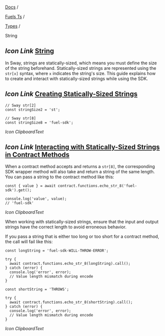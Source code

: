 [Docs](https://docs.fuel.network/) /

[Fuels Ts](https://docs.fuel.network/docs/fuels-ts/) /

[Types](https://docs.fuel.network/docs/fuels-ts/types/) /

String

## _Icon Link_ [String](https://docs.fuel.network/docs/fuels-ts/types/string/\#string)

In Sway, strings are statically-sized, which means you must define the size of the string beforehand. Statically-sized strings are represented using the `str[x]` syntax, where `x` indicates the string's size.
This guide explains how to create and interact with statically-sized strings while using the SDK.

## _Icon Link_ [Creating Statically-Sized Strings](https://docs.fuel.network/docs/fuels-ts/types/string/\#creating-statically-sized-strings)

```fuel_Box fuel_Box-idXKMmm-css
// Sway str[2]
const stringSize2 = 'st';

// Sway str[8]
const stringSize8 = 'fuel-sdk';
```

_Icon ClipboardText_

## _Icon Link_ [Interacting with Statically-Sized Strings in Contract Methods](https://docs.fuel.network/docs/fuels-ts/types/string/\#interacting-with-statically-sized-strings-in-contract-methods)

When a contract method accepts and returns a `str[8]`, the corresponding SDK wrapper method will also take and return a string of the same length. You can pass a string to the contract method like this:

```fuel_Box fuel_Box-idXKMmm-css
const { value } = await contract.functions.echo_str_8('fuel-sdk').get();

console.log('value', value);
// 'fuel-sdk'
```

_Icon ClipboardText_

When working with statically-sized strings, ensure that the input and output strings have the correct length to avoid erroneous behavior.

If you pass a string that is either too long or too short for a contract method, the call will fail like this:

```fuel_Box fuel_Box-idXKMmm-css
const longString = 'fuel-sdk-WILL-THROW-ERROR';

try {
  await contract.functions.echo_str_8(longString).call();
} catch (error) {
  console.log('error', error);
  // Value length mismatch during encode
}

const shortString = 'THROWS';

try {
  await contract.functions.echo_str_8(shortString).call();
} catch (error) {
  console.log('error', error);
  // Value length mismatch during encode
}
```

_Icon ClipboardText_
